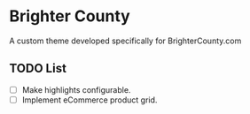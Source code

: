 # Brighter County

A custom theme developed specifically for BrighterCounty.com


## TODO List

- [ ] Make highlights configurable.
- [ ] Implement eCommerce product grid.
